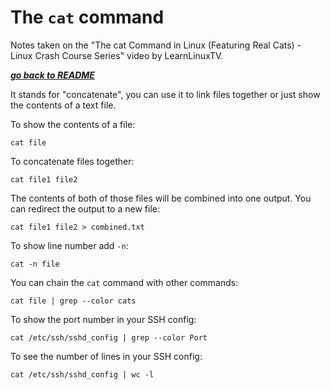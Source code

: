 # The `cat` command

Notes taken on the "The cat Command in Linux (Featuring Real Cats) - Linux
Crash Course Series" video by LearnLinuxTV.

[***go back to README***](/README.md)

It stands for "concatenate", you can use it to link files together or just show
the contents of a text file. 

To show the contents of a file:

    cat file

To concatenate files together:

    cat file1 file2

The contents of both of those files will be combined into one output. You can
redirect the output to a new file:

    cat file1 file2 > combined.txt

To show line number add `-n`:

    cat -n file

You can chain the `cat` command with other commands:

    cat file | grep --color cats

To show the port number in your SSH config:

    cat /etc/ssh/sshd_config | grep --color Port

To see the number of lines in your SSH config:

    cat /etc/ssh/sshd_config | wc -l
